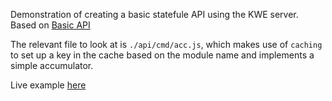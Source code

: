 Demonstration of creating a basic statefule API using the KWE server. Based on <a href="https://github.com/evocert/kweexamples/tree/main/src/api_basic" target="_blank">Basic API</a>

The relevant file to look at is `./api/cmd/acc.js`, which makes use of `caching` to set up a key in the cache based on the module name and implements a simple accumulator.

Live example <a href="http://skullquake.dedicated.co.za/kweexamples/src/api_stateful/api/?cmd=acc" target="_blank">here</a>
